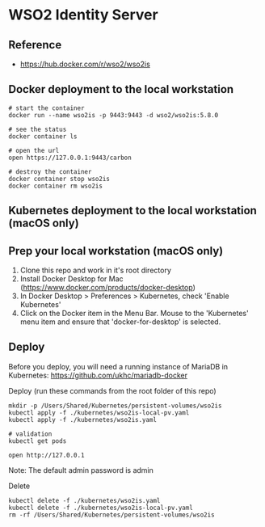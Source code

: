 # WSO2 Identity Server

## Reference
- https://hub.docker.com/r/wso2/wso2is


## Docker deployment to the local workstation

~~~
# start the container
docker run --name wso2is -p 9443:9443 -d wso2/wso2is:5.8.0

# see the status
docker container ls

# open the url
open https://127.0.0.1:9443/carbon

# destroy the container
docker container stop wso2is
docker container rm wso2is
~~~


## Kubernetes deployment to the local workstation (macOS only)

## Prep your local workstation (macOS only)
1. Clone this repo and work in it's root directory
1. Install Docker Desktop for Mac (https://www.docker.com/products/docker-desktop)
1. In Docker Desktop > Preferences > Kubernetes, check 'Enable Kubernetes'
1. Click on the Docker item in the Menu Bar. Mouse to the 'Kubernetes' menu item and ensure that 'docker-for-desktop' is selected.


## Deploy
Before you deploy, you will need a running instance of MariaDB in Kubernetes: https://github.com/ukhc/mariadb-docker


Deploy (run these commands from the root folder of this repo)
~~~
mkdir -p /Users/Shared/Kubernetes/persistent-volumes/wso2is
kubectl apply -f ./kubernetes/wso2is-local-pv.yaml
kubectl apply -f ./kubernetes/wso2is.yaml

# validation
kubectl get pods

open http://127.0.0.1
~~~

Note: The default admin password is admin

Delete
~~~
kubectl delete -f ./kubernetes/wso2is.yaml
kubectl delete -f ./kubernetes/wso2is-local-pv.yaml
rm -rf /Users/Shared/Kubernetes/persistent-volumes/wso2is
~~~